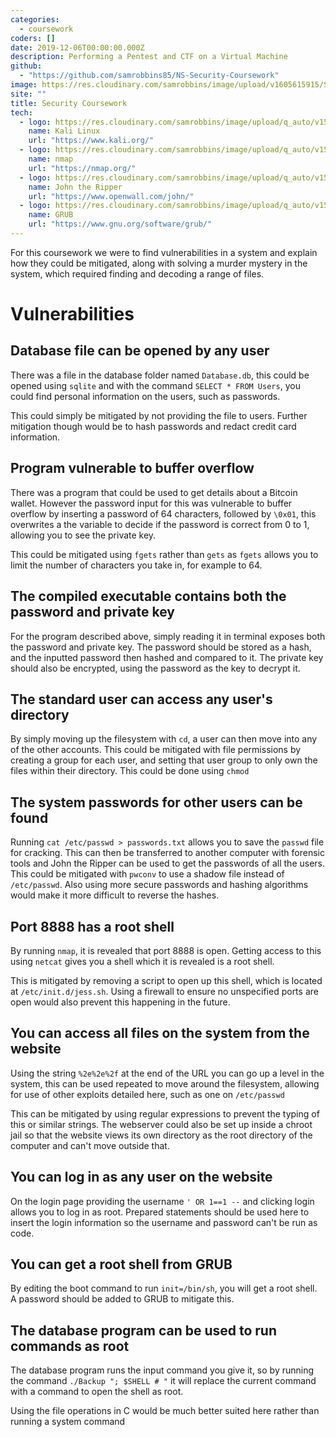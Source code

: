 ```yaml
---
categories:
  - coursework
coders: []
date: 2019-12-06T00:00:00.000Z
description: Performing a Pentest and CTF on a Virtual Machine
github:
  - "https://github.com/samrobbins85/NS-Security-Coursework"
image: https://res.cloudinary.com/samrobbins/image/upload/v1605615915/Security_ixezad.svg
site: ""
title: Security Coursework
tech:
  - logo: https://res.cloudinary.com/samrobbins/image/upload/q_auto/v1599475099/Kali_Linux_2.0_wordmark_wsz9aw.svg
    name: Kali Linux
    url: "https://www.kali.org/"
  - logo: https://res.cloudinary.com/samrobbins/image/upload/q_auto/v1599475328/nmap-logo-64px_sdhhyu.svg
    name: nmap
    url: "https://nmap.org/"
  - logo: https://res.cloudinary.com/samrobbins/image/upload/q_auto/v1599475230/logo_john_the_ripper_newolr.png
    name: John the Ripper
    url: "https://www.openwall.com/john/"
  - logo: https://res.cloudinary.com/samrobbins/image/upload/q_auto/v1599475460/Grub_logo_large_s4qmeb.png
    name: GRUB
    url: "https://www.gnu.org/software/grub/"
---
```


For this coursework we were to find vulnerabilities in a system and explain how they could be mitigated, along with solving a murder mystery in the system, which required finding and decoding a range of files.

# Vulnerabilities

## Database file can be opened by any user

There was a file in the database folder named `Database.db`, this could be opened using `sqlite` and with the command `SELECT * FROM Users`, you could find personal information on the users, such as passwords.

This could simply be mitigated by not providing the file to users. Further mitigation though would be to hash passwords and redact credit card information.

## Program vulnerable to buffer overflow

There was a program that could be used to get details about a Bitcoin wallet. However the password input for this was vulnerable to buffer overflow by inserting a password of 64 characters, followed by `\0x01`, this overwrites a the variable to decide if the password is correct from 0 to 1, allowing you to see the private key.

This could be mitigated using `fgets` rather than `gets` as `fgets` allows you to limit the number of characters you take in, for example to 64.

## The compiled executable contains both the password and private key

For the program described above, simply reading it in terminal exposes both the password and private key. The password should be stored as a hash, and the inputted password then hashed and compared to it. The private key should also be encrypted, using the password as the key to decrypt it.

## The standard user can access any user's directory

By simply moving up the filesystem with `cd`, a user can then move into any of the other accounts. This could be mitigated with file permissions by creating a group for each user, and setting that user group to only own the files within their directory. This could be done using `chmod`

## The system passwords for other users can be found

Running `cat /etc/passwd > passwords.txt` allows you to save the `passwd` file for cracking. This can then be transferred to another computer with forensic tools and John the Ripper can be used to get the passwords of all the users. This could be mitigated with `pwconv` to use a shadow file instead of `/etc/passwd`. Also using more secure passwords and hashing algorithms would make it more difficult to reverse the hashes.

## Port 8888 has a root shell

By running `nmap`, it is revealed that port 8888 is open. Getting access to this using `netcat` gives you a shell which it is revealed is a root shell.

This is mitigated by removing a script to open up this shell, which is located at `/etc/init.d/jess.sh`. Using a firewall to ensure no unspecified ports are open would also prevent this happening in the future.

## You can access all files on the system from the website

Using the string `%2e%2e%2f` at the end of the URL you can go up a level in the system, this can be used repeated to move around the filesystem, allowing for use of other exploits detailed here, such as one on `/etc/passwd`

This can be mitigated by using regular expressions to prevent the typing of this or similar strings. The webserver could also be set up inside a chroot jail so that the website views its own directory as the root directory of the computer and can't move outside that.

## You can log in as any user on the website

On the login page providing the username `' OR 1==1 --` and clicking login allows you to log in as root. Prepared statements should be used here to insert the login information so the username and password can't be run as code.

## You can get a root shell from GRUB

By editing the boot command to run `init=/bin/sh`, you will get a root shell. A password should be added to GRUB to mitigate this.

## The database program can be used to run commands as root

The database program runs the input command you give it, so by running the command `./Backup "; $SHELL # "` it will replace the current command with a command to open the shell as root.

Using the file operations in C would be much better suited here rather than running a system command
